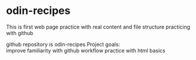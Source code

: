 # odin-recipes
This is first web page practice with real content and file structure practicing with github

github repository is odin-recipes
Project goals:  
    improve familiarity with github workflow
    practice with html basics
    